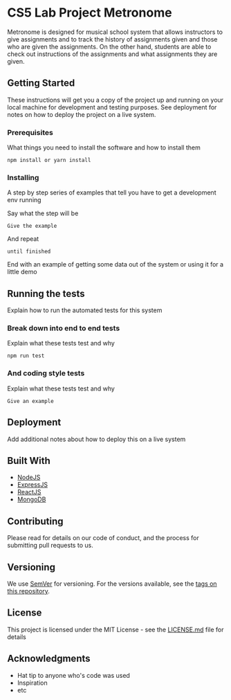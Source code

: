 # CS5 Lab Project Metronome

Metronome is designed for musical school system that allows instructors to give assignments and to track the history of assignments given and those who are given the assignments. On the other hand, students are able to check out instructions of the assignments and what assignments they are given.

## Getting Started

These instructions will get you a copy of the project up and running on your local machine for development and testing purposes. See deployment for notes on how to deploy the project on a live system.

### Prerequisites

What things you need to install the software and how to install them

```
npm install or yarn install
```

### Installing

A step by step series of examples that tell you have to get a development env running

Say what the step will be

```
Give the example
```

And repeat

```
until finished
```

End with an example of getting some data out of the system or using it for a little demo

## Running the tests

Explain how to run the automated tests for this system

### Break down into end to end tests

Explain what these tests test and why

```
npm run test
```

### And coding style tests

Explain what these tests test and why

```
Give an example
```

## Deployment

Add additional notes about how to deploy this on a live system

## Built With

* [NodeJS](https://nodejs.org/en/)
* [ExpressJS](https://expressjs.com/)
* [ReactJS](https://reactjs.org/)
* [MongoDB](https://www.mongodb.com/)

## Contributing

Please read []() for details on our code of conduct, and the process for submitting pull requests to us.

## Versioning

We use [SemVer](http://semver.org/) for versioning. For the versions available, see the [tags on this repository](https://github.com/your/project/tags).

<!-- ## Authors -->
<!--  -->
<!-- * **Adam Fetters** - ** - []() -->
<!-- * **Emma Drueke** - ** - []() -->
<!-- * **Jesse Hood** - ** - []() -->
<!-- * **Ting Wang** - ** - []() -->
<!--  -->
<!-- See also the list of [contributors]() who participated in this project. -->

## License

This project is licensed under the MIT License - see the [LICENSE.md](LICENSE.md) file for details

## Acknowledgments

* Hat tip to anyone who's code was used
* Inspiration
* etc
